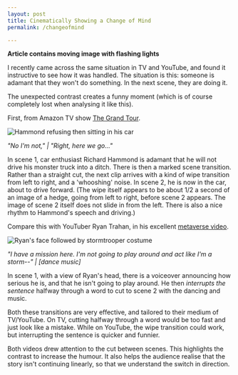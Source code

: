 ```yaml
---
layout: post
title: Cinematically Showing a Change of Mind
permalink: /changeofmind

---
```


**Article contains moving image with flashing lights**

I recently came across the same situation in TV and YouTube, and found it instructive to see how it was handled. The situation is this: someone is adamant that they won't do something. In the next scene, they are doing it.

The unexpected contrast creates a funny moment (which is of course completely lost when analysing it like this).

First, from Amazon TV show [The Grand Tour](https://www.amazon.co.uk/Colombia-Special-Part-1/dp/B086VZ8X4M).

![Hammond refusing then sitting in his car](/assets/changeofmind/hammond-transition-small.gif)

*"No I'm not," | "Right, here we go..."*

In scene 1, car enthusiast Richard Hammond is adamant that he will not drive his monster truck into a ditch. There is then a marked scene transition. Rather than a straight cut, the next clip arrives with a kind of wipe transition from left to right, and a 'whooshing' noise. In scene 2, he is now in the car, about to drive forward. (The wipe itself appears to be about 1/2 a second of an image of a hedge, going from left to right, before scene 2 appears. The image of scene 2 itself does not slide in from the left. There is also a nice rhythm to Hammond's speech and driving.)

Compare this with YouTuber Ryan Trahan, in his excellent [metaverse video](https://youtu.be/mufeRQYgqZc?feature=shared&t=158).

![Ryan's face followed by stormtrooper costume](/assets/changeofmind/trahan-transition-small.gif)

*"I have a mission here. I'm not going to play around and act like I'm a storm--" | [dance music]*

In scene 1, with a view of Ryan's head, there is a voiceover announcing how serious he is, and that he isn't going to play around. He then *interrupts the sentence* halfway through a word to cut to scene 2 with the dancing and music.

Both these transitions are very effective, and tailored to their medium of TV/YouTube. On TV, cutting halfway through a word would be too fast and just look like a mistake. While on YouTube, the wipe transition could work, but interrupting the sentence is quicker and funnier.

Both videos drew attention to the cut between scenes. This highlights the contrast to increase the humour. It also helps the audience realise that the story isn't continuing linearly, so that we understand the switch in direction.




